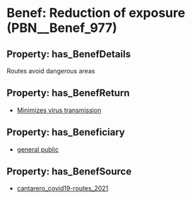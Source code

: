 # Benef: __Reduction of exposure__ (PBN__Benef_977)

## Property: has_BenefDetails

Routes avoid dangerous areas

## Property: has_BenefReturn

* [Minimizes virus transmission](../BenefReturn/PBN__BenefReturn_1076)

## Property: has_Beneficiary

* [general public](../Stakeholder/PBN__Stakeholder_29)

## Property: has_BenefSource

* [cantarero_covid19-routes_2021](../Article/PBN__Article_201)

